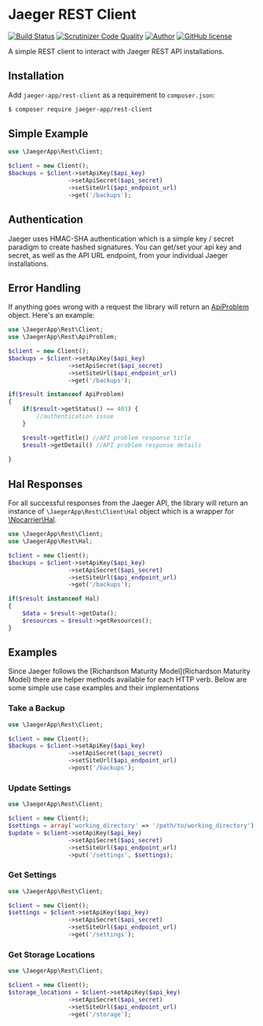 # Jaeger REST Client

[![Build Status](https://travis-ci.org/jaeger-app/rest-client.svg?branch=master)](https://travis-ci.org/jaeger-app/rest-client)
[![Scrutinizer Code Quality](https://scrutinizer-ci.com/g/jaeger-app/rest-client/badges/quality-score.png?b=master)](https://scrutinizer-ci.com/g/jaeger-app/rest-client/?branch=master)
[![Author](http://img.shields.io/badge/author-@mithra62-blue.svg?style=flat-square)](https://twitter.com/mithra62)
[![GitHub license](https://img.shields.io/badge/license-MIT-blue.svg)](https://raw.githubusercontent.com/jaeger-app/bootstrap/master/LICENSE) 


A simple REST client to interact with Jaeger REST API installations.

## Installation
Add `jaeger-app/rest-client` as a requirement to `composer.json`:

```bash
$ composer require jaeger-app/rest-client
```

## Simple Example


```php
use \JaegerApp\Rest\Client;

$client = new Client();
$backups = $client->setApiKey($api_key)
                 ->setApiSecret($api_secret)
                 ->setSiteUrl($api_endpoint_url)
                 ->get('/backups');

```
## Authentication

Jaeger uses HMAC-SHA authentication which is a simple key / secret paradigm to create hashed signatures. You can get/set your api key and secret, as well as the API URL endpoint, from your individual Jaeger installations. 

## Error Handling

If anything goes wrong with a request the library will return an [ApiProblem](http://tools.ietf.org/html/draft-nottingham-http-problem-07 "ApiProblem") object. Here's an example:

```php
use \JaegerApp\Rest\Client;
use \JaegerApp\Rest\ApiProblem;

$client = new Client();
$backups = $client->setApiKey($api_key)
                 ->setApiSecret($api_secret)
                 ->setSiteUrl($api_endpoint_url)
                 ->get('/backups');

if($result instanceof ApiProblem) 
{
    if($result->getStatus() == 403) {
        //authentication issue
    }

	$result->getTitle() //API problem response title
	$result->getDetail() //API problem response details
	
}

```

## Hal Responses

For all successful responses from the Jaeger API, the library will return an instance of `\JaegerApp\Rest\Client\Hal` object which is a wrapper for [\Nocarrier\Hal](https://github.com/blongden/hal). 

```php
use \JaegerApp\Rest\Client;
use \JaegerApp\Rest\Hal;

$client = new Client();
$backups = $client->setApiKey($api_key)
                 ->setApiSecret($api_secret)
                 ->setSiteUrl($api_endpoint_url)
                 ->get('/backups');

if($result instanceof Hal) 
{
    $data = $result->getData();
    $resources = $result->getResources();
}

```

## Examples

Since Jaeger follows the [Richardson Maturity Model](Richardson Maturity Model) there are helper methods available for each HTTP verb. Below are some simple use case examples and their implementations

### Take a Backup

```php
use \JaegerApp\Rest\Client;

$client = new Client();
$backups = $client->setApiKey($api_key)
                 ->setApiSecret($api_secret)
                 ->setSiteUrl($api_endpoint_url)
                 ->post('/backups');

```

### Update Settings

```php
use \JaegerApp\Rest\Client;

$client = new Client();
$settings = array('working_directory' => '/path/to/working_directory');
$update = $client->setApiKey($api_key)
                 ->setApiSecret($api_secret)
                 ->setSiteUrl($api_endpoint_url)
                 ->put('/settings', $settings);

```

### Get Settings

```php
use \JaegerApp\Rest\Client;

$client = new Client();
$settings = $client->setApiKey($api_key)
                 ->setApiSecret($api_secret)
                 ->setSiteUrl($api_endpoint_url)
                 ->get('/settings');

```

### Get Storage Locations

```php
use \JaegerApp\Rest\Client;

$client = new Client();
$storage_locations = $client->setApiKey($api_key)
                 ->setApiSecret($api_secret)
                 ->setSiteUrl($api_endpoint_url)
                 ->get('/storage');

```